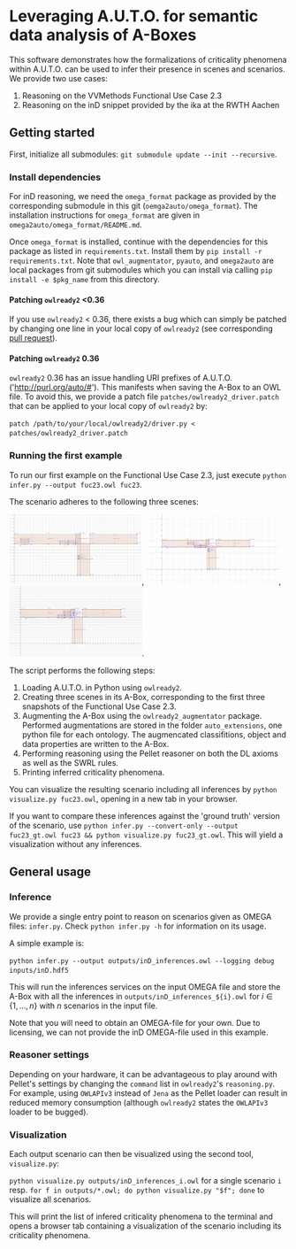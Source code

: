 # Leveraging A.U.T.O. for semantic data analysis of A-Boxes

This software demonstrates how the formalizations of criticality phenomena within A.U.T.O. can be used to infer their presence in scenes and scenarios.  
We provide two use cases:

1. Reasoning on the VVMethods Functional Use Case 2.3
2. Reasoning on the inD snippet provided by the ika at the RWTH Aachen

## Getting started

First, initialize all submodules: `git submodule update --init --recursive`.

### Install dependencies 

For inD reasoning, we need the `omega_format` package as provided by the corresponding submodule in this git (`oemga2auto/omega_format`). 
The installation instructions for `omega_format` are given in `omega2auto/omega_format/README.md`. 

Once `omega_format` is installed, continue with the dependencies for this package as listed in `requirements.txt`. 
Install them by `pip install -r requirements.txt`.
Note that `owl_augmentator`, `pyauto`, and `omega2auto` are local packages from git submodules which you can install via calling `pip install -e $pkg_name` from this directory. 

#### Patching `owlready2` <0.36

If you use `owlready2` < 0.36, there exists a bug which can simply be patched by changing one line in your local copy of `owlready2` (see corresponding [pull request](https://bitbucket.org/jibalamy/owlready2/pull-requests/12)).

#### Patching `owlready2` 0.36

`owlready2` 0.36 has an issue handling URI prefixes of A.U.T.O. ('http://purl.org/auto/#'). 
This manifests when saving the A-Box to an OWL file.
To avoid this, we provide a patch file `patches/owlready2_driver.patch` that can be applied to your local copy of `owlready2` by:

`patch /path/to/your/local/owlready2/driver.py < patches/owlready2_driver.patch`

### Running the first example

To run our first example on the Functional Use Case 2.3, just execute `python infer.py --output fuc23.owl fuc23`. 

The scenario adheres to the following three scenes:

<img src="doc/fuc_2_3/fuc-2-3-scene-1.svg"  width="240">, 
<img src="doc/fuc_2_3/fuc-2-3-scene-2.svg"  width="240">, 
<img src="doc/fuc_2_3/fuc-2-3-scene-3.svg"  width="240">.

The script performs the following steps:

1. Loading A.U.T.O. in Python using `owlready2`.
2. Creating three scenes in its A-Box, corresponding to the first three snapshots of the Functional Use Case 2.3.
3. Augmenting the A-Box using the `owlready2_augmentator` package. Performed augmentations are stored in the folder `auto_extensions`, one python file for each ontology. The augmencated classifitions, object and data properties are written to the A-Box.
4. Performing reasoning using the Pellet reasoner on both the DL axioms as well as the SWRL rules.
5. Printing inferred criticality phenomena.

You can visualize the resulting scenario including all inferences by `python visualize.py fuc23.owl`, opening in a new tab in your browser. 

If you want to compare these inferences against the 'ground truth' version of the scenario, use `python infer.py --convert-only --output fuc23_gt.owl fuc23 && python visualize.py fuc23_gt.owl`. 
This will yield a visualization without any inferences. 

## General usage

### Inference

We provide a single entry point to reason on scenarios given as OMEGA files: `infer.py`. 
Check `python infer.py -h` for information on its usage. 

A simple example is:

`python infer.py --output outputs/inD_inferences.owl --logging debug inputs/inD.hdf5`

This will run the inferences services on the input OMEGA file and store the A-Box with all the inferences in `outputs/inD_inferences_${i}.owl` for $`i \in \{1, \dots, n\}`$ with $`n`$ scenarios in the input file. 

Note that you will need to obtain an OMEGA-file for your own. Due to licensing, we can not provide the inD OMEGA-file used in this example.

### Reasoner settings

Depending on your hardware, it can be advantageous to play around with Pellet's settings by changing the `command` list in `owlready2`'s `reasoning.py`. 
For example, using `OWLAPIv3` instead of `Jena` as the Pellet loader can result in reduced memory consumption (although `owlready2` states the `OWLAPIv3` loader to be bugged). 

### Visualization

Each output scenario can then be visualized using the second tool, `visualize.py`:

`python visualize.py outputs/inD_inferences_i.owl` for a single scenario `i` resp. `for f in outputs/*.owl; do python visualize.py "$f"; done` to visualize all scenarios.

This will print the list of infered criticality phenomena to the terminal and opens a browser tab containing a visualization of the scenario including its criticality phenomena.
